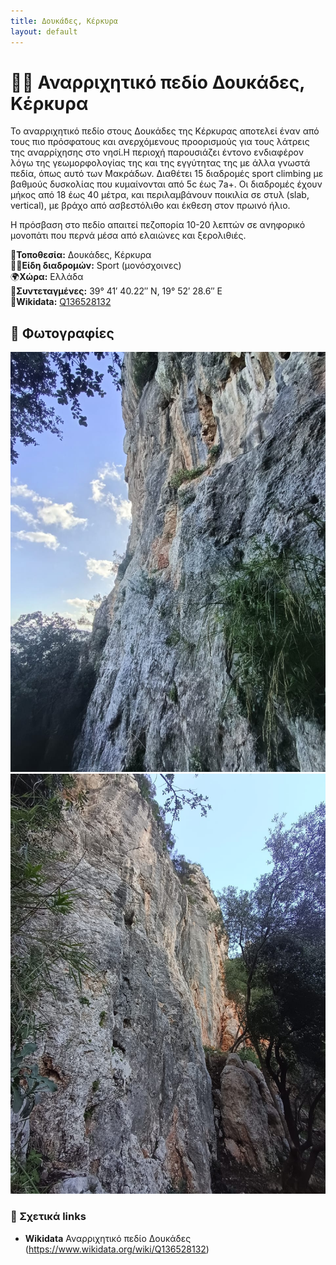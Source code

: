 ```yaml
---
title: Δουκάδες, Κέρκυρα
layout: default
---
```


# 🧗‍♀️ Αναρριχητικό πεδίο Δουκάδες, Κέρκυρα

Το αναρριχητικό πεδίο στους Δουκάδες της Κέρκυρας αποτελεί έναν από τους πιο πρόσφατους και ανερχόμενους προορισμούς για τους λάτρεις της αναρρίχησης στο νησί.H περιοχή παρουσιάζει έντονο ενδιαφέρον λόγω της γεωμορφολογίας της και της εγγύτητας της με άλλα γνωστά πεδία, όπως αυτό των Μακράδων. Διαθέτει 15 διαδρομές sport climbing με βαθμούς δυσκολίας που κυμαίνονται από 5c έως 7a+. Οι διαδρομές έχουν μήκος από 18 έως 40 μέτρα, και περιλαμβάνουν ποικιλία σε στυλ (slab, vertical), με βράχο από ασβεστόλιθο και έκθεση στον πρωινό ήλιο. 

Η πρόσβαση στο πεδίο απαιτεί πεζοπορία 10-20 λεπτών σε ανηφορικό μονοπάτι που περνά μέσα από ελαιώνες και ξερολιθιές.

📍**Τοποθεσία:** Δουκάδες, Κέρκυρα  
🧗‍♀️**Είδη διαδρομών:** Sport (μονόσχοινες)    
🌍**Χώρα:** Ελλάδα  
📌**Συντεταγμένες:** 39° 41′ 40.22″ N, 19° 52′ 28.6″ E  
🔗**Wikidata:** [Q136528132](https://www.wikidata.org/wiki/Q136528132)

## 📸 Φωτογραφίες 

![Δουκάδες](/assets/images/Doukades1.jpg)
![Δουκάδες](/assets/images/Doukades2.jpg)

### 🔗 Σχετικά links
- **Wikidata** Αναρριχητικό πεδίο Δουκάδες (https://www.wikidata.org/wiki/Q136528132)
